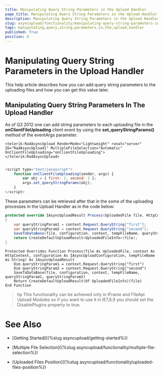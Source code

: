 ```yaml
---
title: Manipulating Query String Parameters in the Upload Handler
page_title: Manipulating Query String Parameters in the Upload Handler | RadAsyncUpload for ASP.NET AJAX Documentation
description: Manipulating Query String Parameters in the Upload Handler
slug: asyncupload/functionality/manipulating-query-string-parameters-in-the-upload-handler
tags: manipulating,query,string,parameters,in,the,upload,handler
published: True
position: 6
---
```


# Manipulating Query String Parameters in the Upload Handler



This help article describes how you can add query string parameters to the uploading files and how you can get this value later.

## Manipulating Query String Parameters In The Upload Handler

As of Q3 2012 one can add string parameters to each uploading file in the **onClientFileUploading** client event by using the **set_queryStringParams()** method of the eventArgs parameter.

````ASP.NET
<telerik:RadAsyncUpload RenderMode="Lightweight" runat="server" ID="RadAsyncUpload1" MultipleFileSelection="Automatic" OnClientFileUploading="onClientFileUploading">
</telerik:RadAsyncUpload>
	         
````

````JavaScript
<script type="text/javascript">
    function onClientFileUploading(sender, args) {
        var obj = { first: 1, second: 2 };
        args.set_queryStringParams(obj);
    }
</script>  
````

These parameters can be retrieved after that in the some of the uploading processes in the Upload Handler as in the code below:

````C#	    
protected override IAsyncUploadResult Process(UploadedFile file, HttpContext context, IAsyncUploadConfiguration configuration, string tempFileName)
{
    var queryStringParam1 = context.Request.QueryString["first"];
    var queryStringParam2 = context.Request.QueryString["second"];
    SaveToDataBase(file, configuration, context, tempFileName, queryStringParam1, queryStringParam2);
    return CreateDefaultUploadResult<UploadedFileInfo>(file);
}
````

````VB.NET
Protected Overrides Function Process(file As UploadedFile, context As HttpContext, configuration As IAsyncUploadConfiguration, tempFileName As String) As IAsyncUploadResult
    Dim queryStringParam1 = context.Request.QueryString("first")
    Dim queryStringParam2 = context.Request.QueryString("second")
    SaveToDataBase(file, configuration, context, tempFileName, queryStringParam1, queryStringParam2)
    Return CreateDefaultUploadResult(Of UploadedFileInfo)(file)
End Function	
````

>tip This functionality can be achieved only in IFrame and FileApi Upload Modules so if you want to use it in IE7,8,9 you should set the DisablePlugins property to true.
>

# See Also

 * [Getting Started]({%slug asyncupload/getting-started%})

 * [Multiple File Selection]({%slug asyncupload/functionality/multiple-file-selection%})

 * [Uploaded Files Position]({%slug asyncupload/functionality/uploaded-files-position%})
